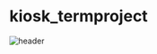 # kiosk_termproject

![header](https://capsule-render.vercel.app/api?type=soft&color=auto&height=300&section=header&text=Kiosk_TermProject%20render&fontSize=90)
